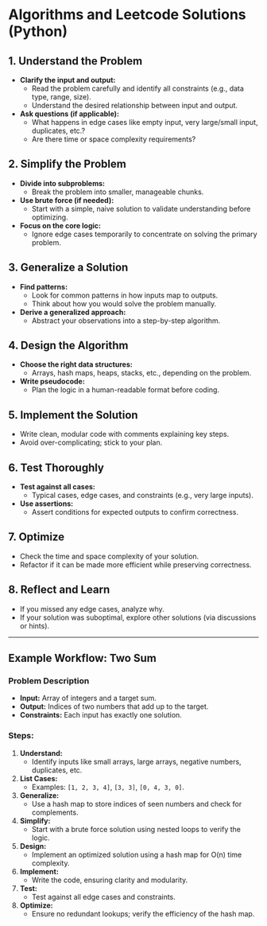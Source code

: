 # Algorithms and Leetcode Solutions (Python)

## 1. Understand the Problem
- **Clarify the input and output:**
  - Read the problem carefully and identify all constraints (e.g., data type, range, size).
  - Understand the desired relationship between input and output.
- **Ask questions (if applicable):**
  - What happens in edge cases like empty input, very large/small input, duplicates, etc.?
  - Are there time or space complexity requirements?

## 2. Simplify the Problem
- **Divide into subproblems:**
  - Break the problem into smaller, manageable chunks.
- **Use brute force (if needed):**
  - Start with a simple, naive solution to validate understanding before optimizing.
- **Focus on the core logic:**
  - Ignore edge cases temporarily to concentrate on solving the primary problem.

## 3. Generalize a Solution
- **Find patterns:**
  - Look for common patterns in how inputs map to outputs.
  - Think about how you would solve the problem manually.
- **Derive a generalized approach:**
  - Abstract your observations into a step-by-step algorithm.

## 4. Design the Algorithm
- **Choose the right data structures:**
  - Arrays, hash maps, heaps, stacks, etc., depending on the problem.
- **Write pseudocode:**
  - Plan the logic in a human-readable format before coding.

## 5. Implement the Solution
- Write clean, modular code with comments explaining key steps.
- Avoid over-complicating; stick to your plan.

## 6. Test Thoroughly
- **Test against all cases:**
  - Typical cases, edge cases, and constraints (e.g., very large inputs).
- **Use assertions:**
  - Assert conditions for expected outputs to confirm correctness.

## 7. Optimize
- Check the time and space complexity of your solution.
- Refactor if it can be made more efficient while preserving correctness.

## 8. Reflect and Learn
- If you missed any edge cases, analyze why.
- If your solution was suboptimal, explore other solutions (via discussions or hints).

---

## Example Workflow: Two Sum
### Problem Description
- **Input:** Array of integers and a target sum.
- **Output:** Indices of two numbers that add up to the target.
- **Constraints:** Each input has exactly one solution.

### Steps:
1. **Understand:**
   - Identify inputs like small arrays, large arrays, negative numbers, duplicates, etc.
2. **List Cases:**
   - Examples: `[1, 2, 3, 4]`, `[3, 3]`, `[0, 4, 3, 0]`.
3. **Generalize:**
   - Use a hash map to store indices of seen numbers and check for complements.
4. **Simplify:**
   - Start with a brute force solution using nested loops to verify the logic.
5. **Design:**
   - Implement an optimized solution using a hash map for O(n) time complexity.
6. **Implement:**
   - Write the code, ensuring clarity and modularity.
7. **Test:**
   - Test against all edge cases and constraints.
8. **Optimize:**
   - Ensure no redundant lookups; verify the efficiency of the hash map.
